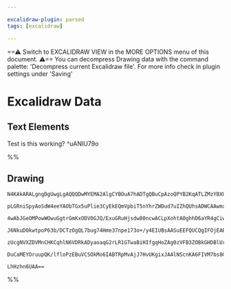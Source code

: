 ```yaml
---

excalidraw-plugin: parsed
tags: [excalidraw]

---
```

==⚠  Switch to EXCALIDRAW VIEW in the MORE OPTIONS menu of this document. ⚠== You can decompress Drawing data with the command palette: 'Decompress current Excalidraw file'. For more info check in plugin settings under 'Saving'


# Excalidraw Data

## Text Elements
Test is this working?
 ^uANIU79o

%%
## Drawing
```compressed-json
N4KAkARALgngDgUwgLgAQQQDwMYEMA2AlgCYBOuA7hADTgQBuCpAzoQPYB2KqATLZMzYBXUtiRoIACyhQ4zZAHoFAc0JRJQgEYA6bGwC2CgF7N6hbEcK4OCtptbErHALRY8RMpWdx8Q1TdIEfARcZgRmBShcZQUebQB2bQBWGjoghH0EDihmbgBtcDBQMBKIEm4IIQBBADkASQBVeIBONlSSyFhECqgsKHbSzG5nAEYAZnj+UphhnmaABm0RgBZl

pLGRniSpyAoSdW4eeYAObTGx5uPlie3CyEkEQmVpbiT5nYhrZWDud7uIZhQUhsADWCAAwmx8GxSBUAMQjBCIxEDSCaXDYEHKYFCDjESHQ2ESIHWZhwXCBbKoiAAM0I+HwAGVYD8JIIPNTAcCwQB1faSQ4fLmghDMmCs9Ds8ofHHPDjhXJoEYfNjk7BqGZK+Z/DoQbHCOB1YiK1B5AC6Hxp5EyRu4HCEDI+hDxWAquHm1JxePlzBN9sd/zCCGI3HG

4wAbJGeOMPowWOwuGgtrGmKxODVOGJQ/ExuGRuHjsdw80ncwACLpXohtA0ghhD6aYR4gCiwUy2T9DvwHyEcGIuCr2Zu8SS4fW0fDHyIHBBdq7U7YmOD3Fr+Hr/16mH6EgAKuEoKhCMxUOoj6gKDCQc7lAB+AA6XBllD3W4qe8Bh+Pp+PF9IV44t4PtSNKcFAjKEEY4i8DqpQgdkABiuD6PSmqoLcuqblAVREMoiboMENL9CmpBQOYBDYU8eHQKq1

J6NkuDOkwtpoP63b/DCTzOgQL7bug74Hme37npe173o+/y4EIUBsAASuEEFQUCQgIFOjEABKPM8vEjNoWyFAAvuAFp0LgcBwMyA5QcUnQPJkFQ4S8UwMIQCAUAAQhiWJeviUIwvCNIBYFAwQNgIiUlAdS9PozLchCvlEugCJIslwWhaQ4WRRkHmYvquI+YSPTkBwZIUlkRGFCFYVlZl+jwfSTIslBAJQtKFVpRlUUxSKfLEAcSZOe11WdUCIpihK

zUcgNVXZDVMnCHKCqhlN6VDRkADyaoaqG2rLR1GTwaBiHIfgqHoZAg0zVFB3ZOBkGHDBlUrZdGQ8RRuH2QghGpdNEXDRSWHpWwFAPLg1aoKxu2rfozZ4lUgPAyEYOfPD31Pb9GRw8CFA7vATXecFzDYMCDIABqvMskwVYTxP4AAmtwyz5toxxJEkywFiOTlGGwBjcNZkD0AQymhgZkPPfoc15T6JoQPjTnYiQt1QUc8ukIrvRwK8qskAAsmwxAID

DuCaMEYOruupQK/lfloPzEBuVCSOkMo6IABTRpMvAjJ7HvUKgixJAAlNScnKA6FIVM7bs8GM7y8LHfsx3HAfB6LbU/V1YIbaRnCdgGsHWggckumrAF8/8WTG6b3BKSp/zYEQmtoLXHwcEhimkMpKpSdOHfKWnpR2AAVgg2A5IybdwHrBtGyby41nWdelBipGMDuPP4OXGG4xUYTBGPCa0UIgIGDj3QsfO/zQkuZuL1OoRYQfa8b3ODIGeA+n8LS9

LhHzhn6UAA==
```
%%